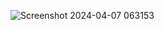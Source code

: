 ![Screenshot 2024-04-07 063153](https://github.com/adel5555/libsys/assets/80026763/bb8a0511-6c80-4077-b5c1-c6c0190b3a14)
